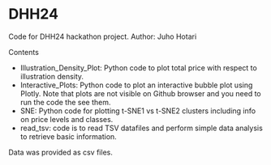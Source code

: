 # DHH24
Code for DHH24 hackathon project. Author: Juho Hotari

Contents
- Illustration_Density_Plot: Python code to plot total price with respect to illustration density.
- Interactive_Plots: Python code to plot an interactive bubble plot using Plotly. Note that plots are not visible on Github browser and you need to run the code the see them.
- SNE: Python code for plotting t-SNE1 vs t-SNE2 clusters including info on price levels and classes.
- read_tsv: code is to read TSV datafiles and perform simple data analysis to retrieve basic information.

Data was provided as csv files.
